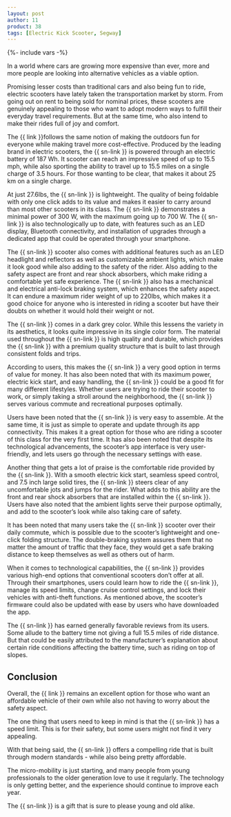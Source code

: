 ```yaml
---
layout: post
author: 11
product: 38
tags: [Electric Kick Scooter, Segway]
---
```


{%- include vars -%}

In a world where cars are growing more expensive than ever, more and more people are looking into alternative vehicles as a viable option. 

Promising lesser costs than traditional cars and also being fun to ride, electric scooters have lately taken the transportation market by storm. From going out on rent to being sold for nominal prices, these scooters are genuinely appealing to those who want to adopt modern ways to fulfill their everyday travel requirements. But at the same time, who also intend to make their rides full of joy and comfort. 

The {{ link }}follows the same notion of making the outdoors fun for everyone while making travel more cost-effective. Produced by the leading brand in electric scooters, the {{ sn-link }} is powered through an electric battery of 187 Wh. It scooter can reach an impressive speed of up to 15.5 mph, while also sporting the ability to travel up to 15.5 miles on a single charge of 3.5 hours. For those wanting to be clear, that makes it about 25 km on a single charge. 

At just 27.6lbs, the {{ sn-link }} is lightweight. The quality of being foldable with only one click adds to its value and makes it easier to carry around than most other scooters in its class. The {{ sn-link }} demonstrates a minimal power of 300 W, with the maximum going up to 700 W. The {{ sn-link }} is also technologically up to date, with features such as an LED display, Bluetooth connectivity, and installation of upgrades through a dedicated app that could be operated through your smartphone.

The {{ sn-link }} scooter also comes with additional features such as an LED headlight and reflectors as well as customizable ambient lights, which make it look good while also adding to the safety of the rider. Also adding to the safety aspect are front and rear shock absorbers, which make riding a comfortable yet safe experience. The {{ sn-link }} also has a mechanical and electrical anti-lock braking system, which enhances the safety aspect. It can endure a maximum rider weight of up to 220lbs, which makes it a good choice for anyone who is interested in riding a scooter but have their doubts on whether it would hold their weight or not.

The {{ sn-link }} comes in a dark grey color. While this lessens the variety in its aesthetics, it looks quite impressive in its single color form. The material used throughout the {{ sn-link }} is high quality and durable, which provides the {{ sn-link }} with a premium quality structure that is built to last through consistent folds and trips. 

According to users, this makes the {{ sn-link }} a very good option in terms of value for money. It has also been noted that with its maximum power, electric kick start, and easy handling, the {{ sn-link }} could be a good fit for many different lifestyles. Whether users are trying to ride their scooter to work, or simply taking a stroll around the neighborhood, the {{ sn-link }} serves various commute and recreational purposes optimally. 

Users have been noted that the {{ sn-link }} is very easy to assemble. At the same time, it is just as simple to operate and update through its app connectivity. This makes it a great option for those who are riding a scooter of this class for the very first time. It has also been noted that despite its technological advancements, the scooter’s app interface is very user-friendly, and lets users go through the necessary settings with ease. 

Another thing that gets a lot of praise is the comfortable ride provided by the {{ sn-link }}. With a smooth electric kick start, seamless speed control, and 7.5 inch large solid tires, the {{ sn-link }} steers clear of any uncomfortable jots and jumps for the rider. What adds to this ability are the front and rear shock absorbers that are installed within the {{ sn-link }}. Users have also noted that the ambient lights serve their purpose optimally, and add to the scooter’s look while also taking care of safety. 

It has been noted that many users take the {{ sn-link }} scooter over their daily commute, which is possible due to the scooter’s lightweight and one-click folding structure. The double-braking system assures them that no matter the amount of traffic that they face, they would get a safe braking distance to keep themselves as well as others out of harm. 

When it comes to technological capabilities, the {{ sn-link }} provides various high-end options that conventional scooters don’t offer at all. Through their smartphones, users could learn how to ride the {{ sn-link }}, manage its speed limits, change cruise control settings, and lock their vehicles with anti-theft functions. As mentioned above, the scooter’s firmware could also be updated with ease by users who have downloaded the app.

The {{ sn-link }} has earned generally favorable reviews from its users. Some allude to the battery time not giving a full 15.5 miles of ride distance. But that could be easily attributed to the manufacturer’s explanation about certain ride conditions affecting the battery time, such as riding on top of slopes.

## Conclusion

Overall, the {{ link }} remains an excellent option for those who want an affordable vehicle of their own while also not having to worry about the safety aspect. 

The one thing that users need to keep in mind is that the {{ sn-link }} has a speed limit. This is for their safety, but some users might not find it very appealing. 

With that being said, the {{ sn-link }} offers a compelling ride that is built through modern standards - while also being pretty affordable. 

The micro-mobility is just starting, and many people from young professionals to the older generation love to use it regularly. The technology is only getting better, and the experience should continue to improve each year.

The {{ sn-link }} is a gift that is sure to please young and old alike.
